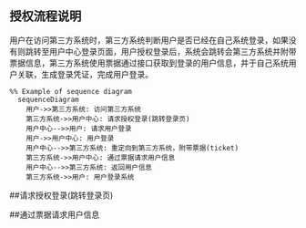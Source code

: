 ## 授权流程说明

用户在访问第三方系统时，第三方系统判断用户是否已经在自己系统登录，如果没有则跳转至用户中心登录页面，用户授权登录后，系统会跳转会第三方系统并附带票据信息，第三方系统使用票据通过接口获取到登录的用户信息，并于自己系统用户关联，生成登录凭证，完成用户登录。

```mermaid
%% Example of sequence diagram
  sequenceDiagram
    用户->>第三方系统: 访问第三方系统
    第三方系统->>用户中心: 请求授权登录(跳转登录页)
    用户中心-->>用户: 请求用户登录
    用户->>用户中心: 用户登录
    用户中心-->>第三方系统: 重定向到第三方系统，附带票据(ticket)
    第三方系统->>用户中心: 通过票据请求用户信息
    用户中心-->>第三方系统: 返回用户信息
    第三方系统->>用户: 用户登录系统
```

##请求授权登录(跳转登录页)

##通过票据请求用户信息